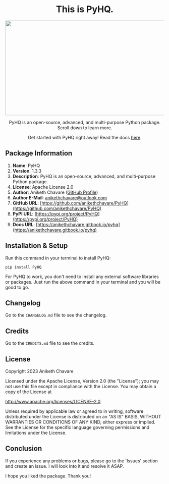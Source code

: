 <h1 align="center">This is PyHQ.</h1>

<p align="center"><img src="https://github.com/anikethchavare/PyHQ/assets/50455489/4eb7bab2-b4c4-4a2a-bb1c-4e6be7c53da2" width="600" height="300"></p>

<p align="center">PyHQ is an open-source, advanced, and multi-purpose Python package. Scroll down to learn more.</p>

<p align="center">Get started with PyHQ right away! Read the docs <a href="https://anikethchavare.gitbook.io/pyhq">here</a>.</p>

## Package Information

1. **Name**: PyHQ</br>
2. **Version**: 1.3.3</br>
3. **Description**: PyHQ is an open-source, advanced, and multi-purpose Python package.</br>
4. **License**: Apache License 2.0</br>
5. **Author**: Aniketh Chavare ([GitHub Profile](https://github.com/anikethchavare))</br>
6. **Author E-Mail**: anikethchavare@outlook.com</br>
7. **GitHub URL**: [https://github.com/anikethchavare/PyHQ](https://github.com/anikethchavare/PyHQ)</br>
8. **PyPI URL**: [https://pypi.org/project/PyHQ](https://pypi.org/project/PyHQ)</br>
9. **Docs URL**: [https://anikethchavare.gitbook.io/pyhq](https://anikethchavare.gitbook.io/pyhq)

## Installation & Setup

Run this command in your terminal to install PyHQ:

`pip install PyHQ`

For PyHQ to work, you don't need to install any external software libraries or packages. Just run the above command in your terminal and you will be good to go.

## Changelog

Go to the `CHANGELOG.md` file to see the changelog.

## Credits

Go to the `CREDITS.md` file to see the credits.

## License

Copyright 2023 Aniketh Chavare

Licensed under the Apache License, Version 2.0 (the "License");
you may not use this file except in compliance with the License.
You may obtain a copy of the License at

http://www.apache.org/licenses/LICENSE-2.0

Unless required by applicable law or agreed to in writing, software
distributed under the License is distributed on an "AS IS" BASIS,
WITHOUT WARRANTIES OR CONDITIONS OF ANY KIND, either express or implied.
See the License for the specific language governing permissions and
limitations under the License.

## Conclusion

If you experience any problems or bugs, please go to the 'Issues' section and create an issue. I will look into it and resolve it ASAP.

I hope you liked the package. Thank you!
